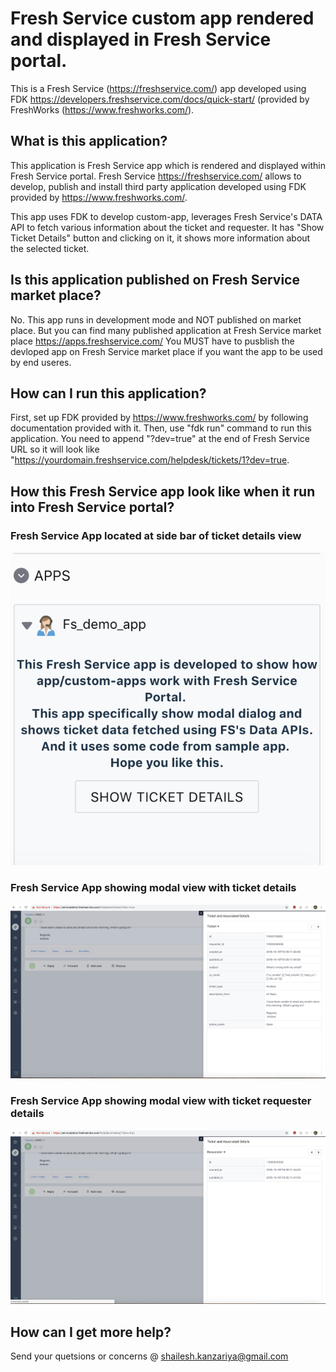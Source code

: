 # Fresh Service custom app rendered and displayed in Fresh Service portal.
This is a Fresh Service (https://freshservice.com/) app developed using FDK https://developers.freshservice.com/docs/quick-start/ (provided by FreshWorks (https://www.freshworks.com/).

## What is this application?
This application is Fresh Service app which is rendered and displayed within Fresh Service portal. Fresh Service https://freshservice.com/ allows to develop, publish and install third party application developed using FDK provided by https://www.freshworks.com/.

This app uses FDK to develop custom-app, leverages Fresh Service's DATA API to fetch various information about the ticket and requester. It has "Show Ticket Details" button and clicking on it, it shows more information about the selected ticket.

## Is this application published on Fresh Service market place?
No. This app runs in development mode and NOT published on market place.
But you can find many published application at Fresh Service market place https://apps.freshservice.com/
You MUST have to pusblish the devloped app on Fresh Service market place if you want the app to be used by end useres.

## How can I run this application?
First, set up FDK provided by https://www.freshworks.com/ by following documentation provided with it. Then, use "fdk run" command to run this application. You need to append "?dev=true" at the end of Fresh Service URL so it will look like "https://yourdomain.freshservice.com/helpdesk/tickets/1?dev=true.

## How this Fresh Service app look like when it run into Fresh Service portal?

### Fresh Service App located at side bar of ticket details view
![FreshService App at ticket side bar location](https://github.com/shailesh-kanzariya/freshservice-demo-app/blob/master/app_screenshots/app_ticket-side_bar.png)

### Fresh Service App showing modal view with ticket details
![Fresh Service App - Ticket Details View](https://github.com/shailesh-kanzariya/freshservice-demo-app/blob/master/app_screenshots/app_tiket_details.png)

### Fresh Service App showing modal view with ticket requester details
![Fresh Service App - Ticket Requester Details](https://github.com/shailesh-kanzariya/freshservice-demo-app/blob/master/app_screenshots/app_req_details.png)

## How can I get more help?
Send your quetsions or concerns @ shailesh.kanzariya@gmail.com
